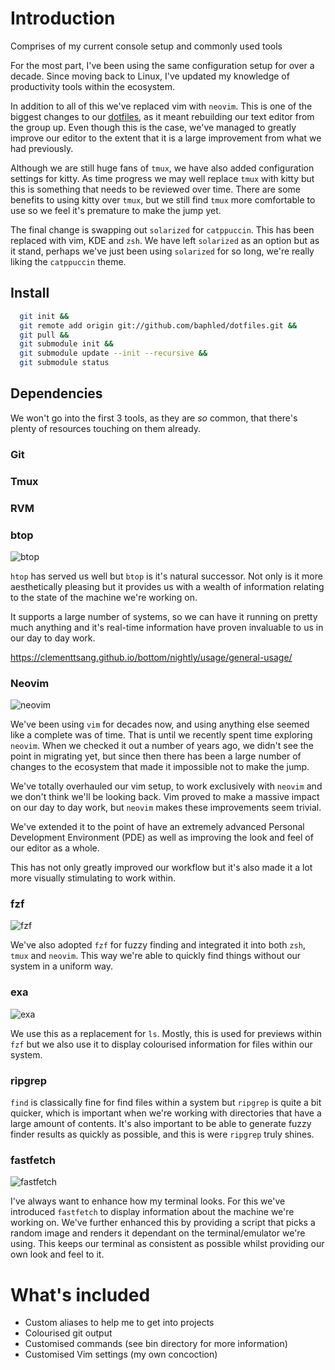 # Introduction

Comprises of my current console setup and commonly used tools

For the most part, I've been using the same configuration setup for over a
decade. Since moving back to Linux, I've updated my knowledge of productivity
tools within the ecosystem.

In addition to all of this we've replaced vim with `neovim`. This is one of the
biggest changes to our [dotfiles](https://github.com/baphled/dotfiles), as it
meant rebuilding our text editor from the group up. Even though this is the
case, we've managed to greatly improve our editor to the extent that it is a
large improvement from what we had previously.

Although we are still huge fans of `tmux`, we have also added configuration
settings for kitty. As time progress we may well replace `tmux` with kitty but this
is something that needs to be reviewed over time. There are some benefits to
using kitty over `tmux`, but we still find `tmux` more comfortable to use so we feel
it's premature to make the jump yet.

The final change is swapping out `solarized` for `catppuccin`. This has been
replaced with vim, KDE and `zsh`. We have left `solarized` as an option but as it
stand, perhaps we've just been using `solarized` for so long, we're really liking
the `catppuccin` theme.

## Install

```sh
  git init &&
  git remote add origin git://github.com/baphled/dotfiles.git &&
  git pull &&
  git submodule init &&
  git submodule update --init --recursive &&
  git submodule status
```

## Dependencies

We won't go into the first 3 tools, as they are _so_ common, that there's plenty
of resources touching on them already.

### Git

### Tmux

### RVM

### btop

![btop](https://github.com/baphled/dotfiles/assets/37376/9041565a-e5a2-44cd-815c-ed105c321f7f)

`htop` has served us well but `btop` is it's natural successor. Not only is it
more aesthetically pleasing but it provides us with a wealth of information
relating to the state of the machine we're working on.

It supports a large number of systems, so we can have it running on pretty much
anything and it's real-time information have proven invaluable to us in our day
to day work.

https://clementtsang.github.io/bottom/nightly/usage/general-usage/

### Neovim

![neovim](https://github.com/baphled/dotfiles/assets/37376/3d111efb-7440-4dcf-8977-ad739a797a5a)

We've been using `vim` for decades now, and using anything else seemed like a
complete was of time. That is until we recently spent time exploring `neovim`.
When we checked it out a number of years ago, we didn't see the point in
migrating yet, but since then there has been a large number of changes to the
ecosystem that made it impossible not to make the jump.

We've totally overhauled our vim setup, to work exclusively with `neovim` and we
don't think we'll be looking back. Vim proved to make a massive impact on our
day to day work, but `neovim` makes these improvements seem trivial.

We've extended it to the point of have an extremely advanced Personal
Development Environment (PDE) as well as improving the look and feel of our
editor as a whole.

This has not only greatly improved our workflow but it's also made it a lot more
visually stimulating to work within.

### fzf

![fzf](https://github.com/baphled/dotfiles/assets/37376/44727029-1f1a-4659-a453-5fc2da98506f)

We've also adopted `fzf` for fuzzy finding and integrated it into both `zsh`,
`tmux` and `neovim`. This way we're able to quickly find things without our system
in a uniform way.

### exa

![exa](https://github.com/baphled/dotfiles/assets/37376/635eee61-72fa-4848-be28-2b43c5c76e62)

We use this as a replacement for `ls`. Mostly, this is used for previews within
`fzf` but we also use it to display colourised information for files within our
system.

### ripgrep

`find` is classically fine for find files within a system but `ripgrep` is quite
a bit quicker, which is important when we're working with directories that have
a large amount of contents. It's also important to be able to generate fuzzy
finder results as quickly as possible, and this is were `ripgrep` truly shines.


### fastfetch

![fastfetch](https://github.com/baphled/dotfiles/assets/37376/ce6b936c-ff9d-4c73-84ab-c1b7425c0649)

I've always want to enhance how my terminal looks. For this we've introduced
`fastfetch` to display information about the machine we're working on. We've
further enhanced this by providing a script that picks a random image and
renders it dependant on the terminal/emulator we're using. This keeps our
terminal as consistent as possible whilst providing our own look and feel to it.

What's included
===============

* Custom aliases to help me to get into projects
* Colourised git output
* Customised commands (see bin directory for more information)
* Customised Vim settings (my own concoction)

